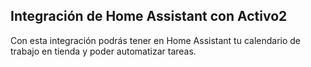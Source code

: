 ## Integración de Home Assistant con Activo2

Con esta integración podrás tener en Home Assistant tu calendario de trabajo en tienda y poder automatizar tareas.